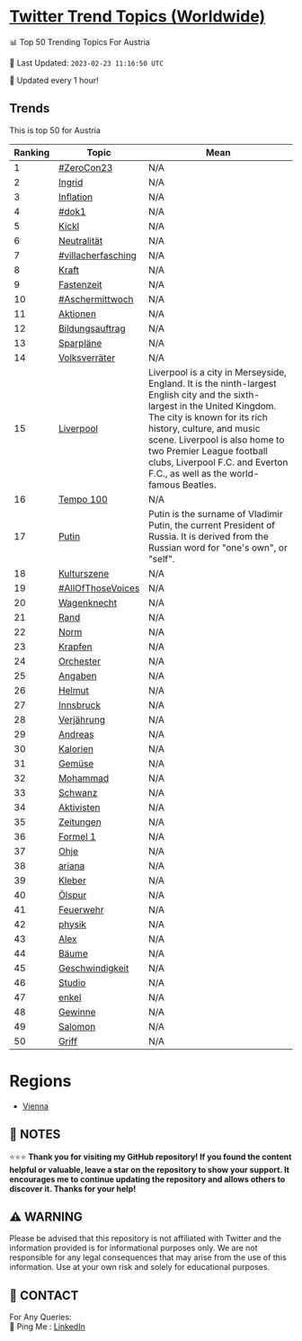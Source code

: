[Twitter Trend Topics (Worldwide)](https://github.com/ErcinDedeoglu/Twitter-Trend-Topics)
==========


📊 Top 50 Trending Topics For Austria

📆 Last Updated: `2023-02-23 11:16:50 UTC`

🔧 Updated every 1 hour!


## Trends

This is top 50 for Austria

| Ranking | Topic | Mean |
| ------- | ------------ | ------------ |
| 1 | [#ZeroCon23](http://twitter.com/search?q=%23ZeroCon23) | N/A |
| 2 | [Ingrid](http://twitter.com/search?q=Ingrid) | N/A |
| 3 | [Inflation](http://twitter.com/search?q=Inflation) | N/A |
| 4 | [#dok1](http://twitter.com/search?q=%23dok1) | N/A |
| 5 | [Kickl](http://twitter.com/search?q=Kickl) | N/A |
| 6 | [Neutralität](http://twitter.com/search?q=Neutralit%c3%a4t) | N/A |
| 7 | [#villacherfasching](http://twitter.com/search?q=%23villacherfasching) | N/A |
| 8 | [Kraft](http://twitter.com/search?q=Kraft) | N/A |
| 9 | [Fastenzeit](http://twitter.com/search?q=Fastenzeit) | N/A |
| 10 | [#Aschermittwoch](http://twitter.com/search?q=%23Aschermittwoch) | N/A |
| 11 | [Aktionen](http://twitter.com/search?q=Aktionen) | N/A |
| 12 | [Bildungsauftrag](http://twitter.com/search?q=Bildungsauftrag) | N/A |
| 13 | [Sparpläne](http://twitter.com/search?q=Sparpl%c3%a4ne) | N/A |
| 14 | [Volksverräter](http://twitter.com/search?q=Volksverr%c3%a4ter) | N/A |
| 15 | [Liverpool](http://twitter.com/search?q=Liverpool) | Liverpool is a city in Merseyside, England. It is the ninth-largest English city and the sixth-largest in the United Kingdom. The city is known for its rich history, culture, and music scene. Liverpool is also home to two Premier League football clubs, Liverpool F.C. and Everton F.C., as well as the world-famous Beatles. |
| 16 | [Tempo 100](http://twitter.com/search?q=Tempo+100) | N/A |
| 17 | [Putin](http://twitter.com/search?q=Putin) | Putin is the surname of Vladimir Putin, the current President of Russia. It is derived from the Russian word for "one's own", or "self". |
| 18 | [Kulturszene](http://twitter.com/search?q=Kulturszene) | N/A |
| 19 | [#AllOfThoseVoices](http://twitter.com/search?q=%23AllOfThoseVoices) | N/A |
| 20 | [Wagenknecht](http://twitter.com/search?q=Wagenknecht) | N/A |
| 21 | [Rand](http://twitter.com/search?q=Rand) | N/A |
| 22 | [Norm](http://twitter.com/search?q=Norm) | N/A |
| 23 | [Krapfen](http://twitter.com/search?q=Krapfen) | N/A |
| 24 | [Orchester](http://twitter.com/search?q=Orchester) | N/A |
| 25 | [Angaben](http://twitter.com/search?q=Angaben) | N/A |
| 26 | [Helmut](http://twitter.com/search?q=Helmut) | N/A |
| 27 | [Innsbruck](http://twitter.com/search?q=Innsbruck) | N/A |
| 28 | [Verjährung](http://twitter.com/search?q=Verj%c3%a4hrung) | N/A |
| 29 | [Andreas](http://twitter.com/search?q=Andreas) | N/A |
| 30 | [Kalorien](http://twitter.com/search?q=Kalorien) | N/A |
| 31 | [Gemüse](http://twitter.com/search?q=Gem%c3%bcse) | N/A |
| 32 | [Mohammad](http://twitter.com/search?q=Mohammad) | N/A |
| 33 | [Schwanz](http://twitter.com/search?q=Schwanz) | N/A |
| 34 | [Aktivisten](http://twitter.com/search?q=Aktivisten) | N/A |
| 35 | [Zeitungen](http://twitter.com/search?q=Zeitungen) | N/A |
| 36 | [Formel 1](http://twitter.com/search?q=Formel+1) | N/A |
| 37 | [Ohje](http://twitter.com/search?q=Ohje) | N/A |
| 38 | [ariana](http://twitter.com/search?q=ariana) | N/A |
| 39 | [Kleber](http://twitter.com/search?q=Kleber) | N/A |
| 40 | [Ölspur](http://twitter.com/search?q=%c3%96lspur) | N/A |
| 41 | [Feuerwehr](http://twitter.com/search?q=Feuerwehr) | N/A |
| 42 | [physik](http://twitter.com/search?q=physik) | N/A |
| 43 | [Alex](http://twitter.com/search?q=Alex) | N/A |
| 44 | [Bäume](http://twitter.com/search?q=B%c3%a4ume) | N/A |
| 45 | [Geschwindigkeit](http://twitter.com/search?q=Geschwindigkeit) | N/A |
| 46 | [Studio](http://twitter.com/search?q=Studio) | N/A |
| 47 | [enkel](http://twitter.com/search?q=enkel) | N/A |
| 48 | [Gewinne](http://twitter.com/search?q=Gewinne) | N/A |
| 49 | [Salomon](http://twitter.com/search?q=Salomon) | N/A |
| 50 | [Griff](http://twitter.com/search?q=Griff) | N/A |



# Regions

* [Vienna](</Austria/Vienna.md>)



## 📝 NOTES

⭐⭐⭐ **Thank you for visiting my GitHub repository! If you found the content helpful or valuable, leave a star on the repository to show your support. It encourages me to continue updating the repository and allows others to discover it. Thanks for your help!**


## ⚠️ WARNING

Please be advised that this repository is not affiliated with Twitter and the information provided is for informational purposes only. We are not responsible for any legal consequences that may arise from the use of this information. Use at your own risk and solely for educational purposes.


## 📨 CONTACT

 For Any Queries:  
            🏓 Ping Me : [LinkedIn](https://www.linkedin.com/in/ercindedeoglu/)
